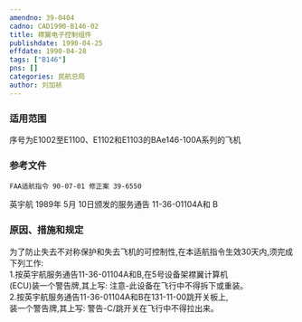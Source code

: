 ```yaml
---
amendno: 39-0404  
cadno: CAD1990-B146-02  
title: 襟翼电子控制组件  
publishdate: 1990-04-25  
effdate: 1990-04-28  
tags: ["B146"]  
pns: []  
categories: 民航总局  
author: 刘加祯  
---
```

  
### 适用范围  
序号为E1002至E1100、E1102和E1103的BAe146-100A系列的飞机  
  
<!--more-->  
### 参考文件  
    FAA适航指令 90-07-01 修正案 39-6550  
英宇航 1989年 5月 10日颁发的服务通告 11-36-01104A和 B  
  
### 原因、措施和规定  
为了防止失去不对称保护和失去飞机的可控制性,在本适航指令生效30天内,须完成下列工作:  
    1.按英宇航服务通告11-36-01104A和B,在5号设备架襟翼计算机  
(ECU)装一个警告牌,其上写:       注意-此设备在飞行中不得拆下或重装。  
    2.按英宇航服务通告11-36-01104A和B在131-11-00跳开关板上,  
装一个警告牌,其上写:       警告-C/跳开关在飞行中不得拉出来。  
